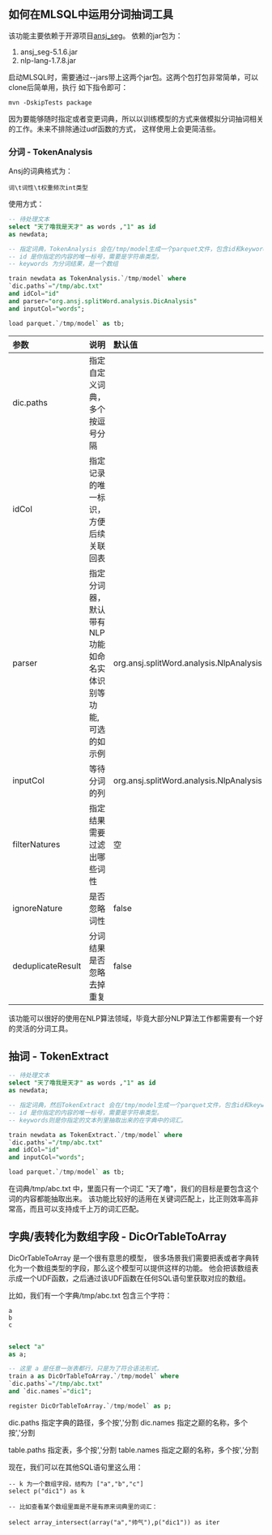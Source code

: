 ## 如何在MLSQL中运用分词抽词工具

该功能主要依赖于开源项目[ansj_seg](https://github.com/NLPchina/ansj_seg)。
依赖的jar包为：

1. ansj_seg-5.1.6.jar
2. nlp-lang-1.7.8.jar 

启动MLSQL时，需要通过--jars带上这两个jar包。这两个包打包非常简单，可以clone后简单用，执行
如下指令即可：

```shell
mvn -DskipTests package 
```

因为要能够随时指定或者变更词典，所以以训练模型的方式来做模拟分词抽词相关的工作。未来不排除通过udf函数的方式，
这样使用上会更简洁些。

### 分词 - TokenAnalysis

Ansj的词典格式为：

```
词\t词性\t权重频次int类型
```

使用方式：

```sql
-- 待处理文本
select "天了噜我是天才" as words ,"1" as id
as newdata;

-- 指定词典，TokenAnalysis 会在/tmp/model生成一个parquet文件，包含id和keywords两个字段。
-- id 是你指定的内容的唯一标号，需要是字符串类型。
-- keywords 为分词结果，是一个数组

train newdata as TokenAnalysis.`/tmp/model` where
`dic.paths`="/tmp/abc.txt"
and idCol="id"
and parser="org.ansj.splitWord.analysis.DicAnalysis"
and inputCol="words";

load parquet.`/tmp/model` as tb;

```

|参数|说明|默认值|
|:---|:---|:---|
|dic.paths|指定自定义词典，多个按逗号分隔||
|idCol|指定记录的唯一标识，方便后续关联回表||
|parser|指定分词器，默认带有NLP功能如命名实体识别等功能,可选的如示例|org.ansj.splitWord.analysis.NlpAnalysis|
|inputCol|等待分词的列|org.ansj.splitWord.analysis.NlpAnalysis|
|filterNatures|指定结果需要过滤出哪些词性|空|
|ignoreNature|是否忽略词性|false|
|deduplicateResult|分词结果是否忽略去掉重复|false|

该功能可以很好的使用在NLP算法领域，毕竟大部分NLP算法工作都需要有一个好的灵活的分词工具。

## 抽词 - TokenExtract


```sql
-- 待处理文本
select "天了噜我是天才" as words ,"1" as id
as newdata;

-- 指定词典，然后TokenExtract 会在/tmp/model生成一个parquet文件，包含id和keywords两个字段。
-- id 是你指定的内容的唯一标号，需要是字符串类型。
-- keywords则是你指定的文本列里抽取出来的在字典中的词汇。

train newdata as TokenExtract.`/tmp/model` where
`dic.paths`="/tmp/abc.txt"
and idCol="id"
and inputCol="words";

load parquet.`/tmp/model` as tb;
```

在词典/tmp/abc.txt 中，里面只有一个词汇 "天了噜"，我们的目标是要包含这个词的内容都能抽取出来。
该功能比较好的适用在关键词匹配上，比正则效率高非常高，而且可以支持成千上万的词汇匹配。

## 字典/表转化为数组字段 - DicOrTableToArray

DicOrTableToArray 是一个很有意思的模型，
很多场景我们需要把表或者字典转化为一个数组类型的字段，那么这个模型可以提供这样的功能。
他会把该数组表示成一个UDF函数，之后通过该UDF函数在任何SQL语句里获取对应的数组。



比如，我们有一个字典/tmp/abc.txt 包含三个字符：

```
a
b
c
```



```sql
 
select "a" 
as a;

-- 这里 a 是任意一张表都行，只是为了符合语法形式。
train a as DicOrTableToArray.`/tmp/model` where 
`dic.paths`="/tmp/abc.txt" 
and `dic.names`="dic1";

register DicOrTableToArray.`/tmp/model` as p;
```

dic.paths 指定字典的路径，多个按','分割
dic.names 指定之巅的名称，多个按','分割

table.paths 指定表，多个按','分割
table.names 指定之巅的名称，多个按','分割

现在，我们可以在其他SQL语句里这么用：

```
-- k 为一个数组字段，结构为 ["a","b","c"]
select p("dic1") as k

-- 比如查看某个数组里面是不是有原来词典里的词汇：

select array_intersect(array("a","帅气"),p("dic1")) as iter

```